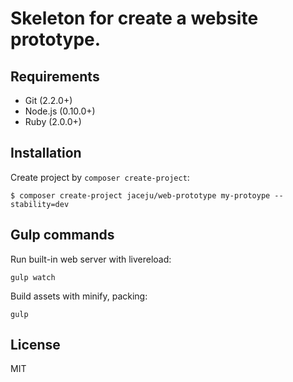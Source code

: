 # Skeleton for create a website prototype.

## Requirements

* Git (2.2.0+)
* Node.js (0.10.0+)
* Ruby (2.0.0+)

## Installation

Create project by `composer create-project`:

```
$ composer create-project jaceju/web-prototype my-protoype --stability=dev
```

## Gulp commands

Run built-in web server with livereload:

```
gulp watch
```

Build assets with minify, packing:

```
gulp
```

## License

MIT